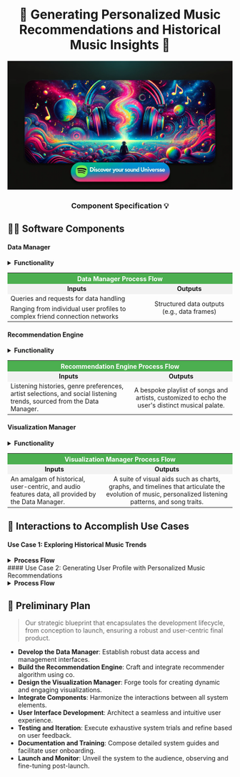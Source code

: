 <h1 align="center">🎵 Generating Personalized Music Recommendations and Historical Music Insights 🎵</h1>

<p align="center">
  <img src="./banner for a music recommendation system on Spotify.png" alt="Music Exploration">
</p>
<h3 align="center"> Component Specification 💡</h1>



## 👩‍💻 Software Components

#### Data Manager

<details>
<summary><b>Functionality</b></summary>
<p>This component orchestrates all interactions with datasets including Spotify Dataset, Dummy User Data, User-Songs, and User-Friends data. It executes queries, filters, and aggregates data to meet various requirements.</p>
</details>

<table>
  <tr>
    <th colspan="2" style="text-align:center;background-color:#4CAF50;color:white;">Data Manager Process Flow</th>
  </tr>
  <tr>
    <td style="background-color:#f2f2f2;text-align:center;"><b>Inputs</b></td>
    <td style="background-color:#f2f2f2;text-align:center;"><b>Outputs</b></td>
  </tr>
  <tr>
    <td>Queries and requests for data handling</td>
    <td rowspan="2" style="vertical-align:middle;text-align:center;">Structured data outputs (e.g., data frames)</td>
  </tr>
  <tr>
    <td>Ranging from individual user profiles to complex friend connection networks</td>
  </tr>
</table>

#### Recommendation Engine

<details>
<summary ><b>Functionality</b></summary>
<p>At the heart of the system lies the Recommendation Engine, utilizing collaborative and content-based filtering to curate music suggestions. It takes into account user preferences, listening habits, and social connections to generate relevant song and artist recommendations.</p>
</details>
<table>
  <tr>
    <th colspan="2" style="text-align:center;background-color:#4CAF50;color:white;">Recommendation Engine Process Flow</th>
  </tr>
  <tr>
    <td style="background-color:#f2f2f2;text-align:center;"><b>Inputs</b></td>
    <td style="background-color:#f2f2f2;text-align:center;"><b>Outputs</b></td>
  </tr>
  <tr>
    <td>Listening histories, genre preferences, artist selections, and social listening trends, sourced from the Data Manager.</td>
    <td rowspan="2" style="vertical-align:middle;text-align:center;">A bespoke playlist of songs and artists, customized to echo the user's distinct musical palate.</td>
  </tr>
</table>

#### Visualization Manager

<details>
<summary><b>Functionality</b></summary>
<p>Tasked with the creation of visual data narratives, this component produces graphical representations that map out music trends, listener behaviors, and audio feature analysis to engage users.</p>
</details>

<table>
  <tr>
    <th colspan="2" style="text-align:center;background-color:#4CAF50;color:white;">Visualization Manager Process Flow</th>
  </tr>
  <tr>
    <td style="background-color:#f2f2f2;text-align:center;"><b>Inputs</b></td>
    <td style="background-color:#f2f2f2;text-align:center;"><b>Outputs</b></td>
  </tr>
  <tr>
    <td>An amalgam of historical, user-centric, and audio features data, all provided by the Data Manager.</td>
    <td rowspan="2" style="vertical-align:middle;text-align:center;">A suite of visual aids such as charts, graphs, and timelines that articulate the evolution of music, personalized listening patterns, and song traits.</td>
  </tr>
</table>



## 🧬 Interactions to Accomplish Use Cases

#### Use Case 1: Exploring Historical Music Trends

<details>
<summary><b>Process Flow</b></summary>
<div class="use-case-content">
  <p>The process flow is designed to guide the user through a seamless and educational journey in music discovery:</p>
  <ol class="use-case-list">
    <li><span class="step">User Access:</span> Upon accessing the platform, the user is introduced to a dashboard highlighting various music exploration features.</li>
    <li><span class="step">Trend Selection:</span> The user selects a time period or genre to explore historical music trends.</li>
    <li><span class="step">Data Retrieval:</span> The Data Manager queries the database for relevant historical data.</li>
    <li><span class="step">Trend Analysis:</span> The retrieved data is processed to highlight key trends and significant musical milestones.</li>
    <li><span class="step">Visual Representation:</span> The Visualization Manager generates interactive charts and graphs that depict the evolution of music during the chosen period or within the selected genre.</li>
    <li><span class="step">Interactive Learning:</span> The user interacts with the visual data, discovering influential artists, landmark albums, and pivotal songs.</li>
    <li><span class="step">Feedback Mechanism:</span> The user can provide feedback or save their historical exploration to their profile for future reference.</li>
  </ol>
</div>
</details>
#### Use Case 2: Generating User Profile with Personalized Music Recommendations

<details>
<summary><b>Process Flow</b></summary>
<div class="use-case-content">
  <p>The process flow is designed to guide the user through a seamless and educational journey in music discovery:</p>
  <ol class="use-case-list">
    <li><span class="step">User Login:</span> Initiates a data fetch from the Data Manager.</li>
    <li><span class="step">Data Analysis:</span> The user's data is channeled to the Recommendation Engine.</li>
    <li><span class="step">Generating Recommendations:</span> A tailored music profile is constructed, featuring a selection of songs and artists.</li>
    <li><span class="step">Visual Analytics:</span> The Visualization Manager concurrently receives data to manifest user-specific music preference analytics.</li>
    <li><span class="step">Output Presentation:</span> Users are greeted with an all-encompassing music profile, inclusive of a custom playlist and visual data insights.</li>
  </ol>
</div>
</details>


## 📝 Preliminary Plan

<blockquote>
Our strategic blueprint that encapsulates the development lifecycle, from conception to launch, ensuring a robust and user-centric final product.
</blockquote>


- **Develop the Data Manager**: Establish robust data access and management interfaces.
- **Build the Recommendation Engine**: Craft and integrate recommender algorithm using co.
- **Design the Visualization Manager**: Forge tools for creating dynamic and engaging visualizations.
- **Integrate Components**: Harmonize the interactions between all system elements.
- **User Interface Development**: Architect a seamless and intuitive user experience.
- **Testing and Iteration**: Execute exhaustive system trials and refine based on user feedback.
- **Documentation and Training**: Compose detailed system guides and facilitate user onboarding.
- **Launch and Monitor**: Unveil the system to the audience, observing and fine-tuning post-launch.
